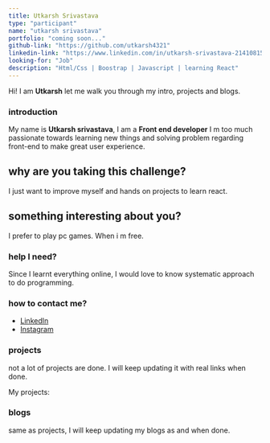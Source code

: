 ```yaml
---
title: Utkarsh Srivastava
type: "participant"
name: "utkarsh srivastava"
portfolio: "coming soon..."
github-link: "https://github.com/utkarsh4321"
linkedin-link: "https://www.linkedin.com/in/utkarsh-srivastava-214108155"
looking-for: "Job"
description: "Html/Css | Boostrap | Javascript | learning React"
---
```


Hi! I am **Utkarsh** let me walk you through my intro, projects and blogs.

### introduction

My name is **Utkarsh srivastava**, I am a **Front end developer** I m too much passionate towards learning new things and solving problem regarding front-end to make great user experience.

## why are you taking this challenge?

I just want to improve myself and hands on projects to learn react.

## something interesting about you?

I prefer to play pc games. When i m free.

### help I need?

Since I learnt everything online, I would love to know systematic approach to do programming.

### how to contact me?

- [LinkedIn](https://www.linkedin.com/in/utkarsh-srivastava-214108155)
- [Instagram](https://www.instagram.com/utkarshsrivastava_1/?hl=en)

### projects

not a lot of projects are done. I will keep updating it with real links when done.

My projects:

### blogs

same as projects, I will keep updating my blogs as and when done.
